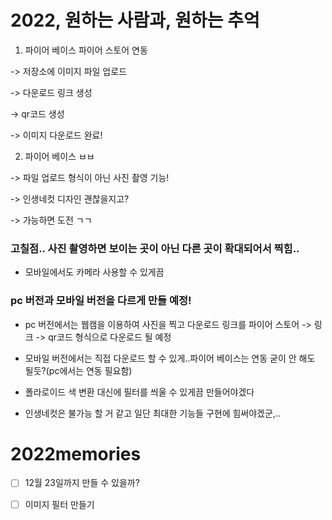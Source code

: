# 2022, 원하는 사람과, 원하는 추억


1. 파이어 베이스 파이어 스토어 연동

 -> 저장소에 이미지 파일 업로드
 
 -> 다운로드 링크 생성
 
 -> qr코드 생성
 
 -> 이미지 다운로드 완료!

2. 파이어 베이스 ㅂㅂ 

 -> 파일 업로드 형식이 아닌 사진 촬영 기능!

 -> 인생네컷 디자인 괜찮을지고?

-> 가능하면 도전 ㄱㄱ

### 고칠점.. 사진 촬영하면 보이는 곳이 아닌 다른 곳이 확대되어서 찍힘..

- 모바일에서도 카메라 사용할 수 있게끔

### pc 버전과 모바일 버전을 다르게 만들 예정!

 - pc 버전에서는 웹캠을 이용하여 사진을 찍고 다운로드 링크를 파이어 스토어 -> 링크 -> qr코드 형식으로 다운로드 될 예정
 
 - 모바일 버전에서는 직접 다운로드 할 수 있게..파이어 베이스는 연동 굳이 안 해도 될듯?(pc에서는 연동 필요함)
 
 - 폴라로이드 색 변환 대신에 필터를 씌울 수 있게끔 만들어야겠다
 
 - 인생네컷은 불가능 할 거 같고 일단 최대한 기능들 구현에 힘써야겠군,..
 

 
# 2022memories

- [ ] 12월 23일까지 만들 수 있을까?
- [ ] 이미지 필터 만들기

